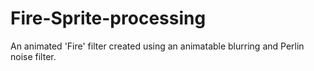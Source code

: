 # Fire-Sprite-processing
An animated 'Fire' filter created using an animatable blurring and Perlin noise filter.
